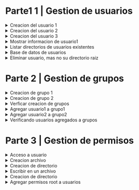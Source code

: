 # Parte1 1 | Gestion de usuarios

<details>
<summary>Creacion del usuario 1</summary>
        Para la creacion de un usuario es necesario utilizar el comando sudo adduser nombre_usuario. Al ejecutar este comando         establece un password.
        <div align="center">
                        <a href="" target="_blank"><img src="https://github.com/JulioFernandez99/so1_actividades_201902416/blob/main/Recursos/Actividad3/creando_usuario1.png" style="width:50rem"></a>
        </div>

</details>

<details>
<summary>Creacion del usuario 2</summary>
     Para la creacion de un usuario es necesario utilizar el comando sudo adduser nombre_usuario. Al ejecutar este comando establece un password.
     <div align="center">
        <a href="" target="_blank"><img src="https://github.com/JulioFernandez99/so1_actividades_201902416/blob/main/Recursos/Actividad3/creacion_usuario2.png" style="width:50rem"></a>
    </div>

</details>

<details>
    <summary>Creacion del usuario 3</summary>
        Para la creacion de un usuario es necesario utilizar el comando sudo adduser nombre_usuario. Al ejecutar este comando establece un password.
        <div align="center">
    </div>
            <a href="" target="_blank"><img src="https://github.com/JulioFernandez99/so1_actividades_201902416/blob/main/Recursos/Actividad3/creacion_usuario3.png" style="width:50rem"></a>
    </div>

</details>

<details>
    <summary>Mostrar informacion de usuario1</summary>
        Para mostrar la informacion de dicho usuario, se ultiliza el siguiente comando, id nombre_usuario1.   
        <div align="center">
            <a href="" target="_blank"><img src="https://github.com/JulioFernandez99/so1_actividades_201902416/blob/main/Recursos/Actividad3/info_usuario1.png" style="width:50rem"></a>
    </div>

</details>




<details>
    <summary>Listar directorios de usuarios existentes</summary
    Para ver los directorios raiz de cada usuario hay que hacer el comando ls a la ruta home, de la siguiente manera: ls /home
        <div align="center">
            <a href="" target="_blank"><img src="https://github.com/JulioFernandez99/so1_actividades_201902416/blob/main/Recursos/Actividad3/list_directorios_usuarios.png" style="width:50rem"></a>
    </div>

</details>


<details>
    <summary>Base de datos de usuarios</summary>
    Para ver la base de datos de usuarios, utilizar el comando cat /etc/passwd
        <div align="center">
            <a href="" target="_blank"><img src="https://github.com/JulioFernandez99/so1_actividades_201902416/blob/main/Recursos/Actividad3/db_usuarios.png" style="width:50rem"></a>
    </div>

</details>


<details>
    <summary>Eliminar usuario, mas no su directorio raiz</summary>
    Para eliminar un usuario y conservar su directorio utilizar el siguiente comando: sudo userdel nombre_usuario.
    <br>
    <br>
    En esta imagen se puede observar que se conservo el directorio raiz del usuario.
    <div align="center">
            <a href="" target="_blank"><img src="https://github.com/JulioFernandez99/so1_actividades_201902416/blob/main/Recursos/Actividad3/list_directorios_usuarios.png" style="width:50rem"></a>
    </div>
    <br>
    Pero en esta imagen se observa que el usuario ya no eciste en la base de datos.
    <div align="center">
            <a href="" target="_blank"><img src="https://github.com/JulioFernandez99/so1_actividades_201902416/blob/main/Recursos/Actividad3/db_usuario_eliminado.png" style="width:50rem"></a>
    </div>

</details>


# Parte 2 | Gestion de grupos

<details>
    <summary>Creacion de grupo 1</summary>
    Para crear un grupo se utiliza el comando sudo groupadd nombre_grupo.
    <br>
        <div align="center">
            <a href="" target="_blank"><img src="https://github.com/JulioFernandez99/so1_actividades_201902416/blob/main/Recursos/Actividad3/creando_grupo1.png" style="width:50rem"></a>
    </div>

</details>


<details>
    <summary>Creacion de grupo 2</summary>
    Para crear un grupo se utiliza el comando sudo groupadd nombre_grupo.
    <br>
        <div align="center">
            <a href="" target="_blank"><img src="https://github.com/JulioFernandez99/so1_actividades_201902416/blob/main/Recursos/Actividad3/crando_grupo2.png" style="width:50rem"></a>
    </div>
</details>

<details>
    <summary>Verficar creacion de grupos </summary>
    Para verificar la creacion de grupos se utilizo el comando cat /etc/group, para poder observar la base de datos de grupos.
    <br>
        <div align="center">
            <a href="" target="_blank"><img src="https://github.com/JulioFernandez99/so1_actividades_201902416/blob/main/Recursos/Actividad3/cat_grupos.png" style="width:50rem"></a>
    </div>
    <br>
    Tambien se podria utilizar el comando groups nombre_usuario para verificar a que grupo pertenece el usuario.
</details>

<details>
    <summary>Agregar usuario1 a grupo1</summary>
    Para agregar un usuario a un grupo se utiliza el comando sudo usermod -aG grupo1  usuario1.
    <br>
    En donde:<br>
    a: (append): Añade el usuario al grupo sin eliminarlo de otros grupos a los que ya pertenece.<br>
    G: (group): Especifica el grupo al que quieres añadir el usuario.
    <br>
        <div align="center">
            <a href="" target="_blank"><img src="https://github.com/JulioFernandez99/so1_actividades_201902416/blob/main/Recursos/Actividad3/agregando_U1G1.png" style="width:50rem"></a>
    </div>
</details>


<details>
    <summary>Agregar usuario2 a grupo2</summary>
    Para agregar un usuario a un grupo se utiliza el comando sudo usermod -aG grupo2  usuario2.
    <br>
    En donde:<br>
    a: (append): Añade el usuario al grupo sin eliminarlo de otros grupos a los que ya pertenece.<br>
    G: (group): Especifica el grupo al que quieres añadir el usuario.
    <br>
        <div align="center">
            <a href="" target="_blank"><img src="https://github.com/JulioFernandez99/so1_actividades_201902416/blob/main/Recursos/Actividad3/agregando_U2G2.png" style="width:50rem"></a>
    </div>
</details>

<details>
    <summary>Verificando usuarios agregados a grupos</summary>
    Para verificar que un usuario se ha agregado correctamente se utiliza el comando groups nombre_usuario para verificar a grupo pertenece el usuario.
    <br>
    <br>
    Verificiando usuario1
        <div align="center">
            <a href="" target="_blank"><img src="https://github.com/JulioFernandez99/so1_actividades_201902416/blob/main/Recursos/Actividad3/verf_grupo1.png" style="width:50rem"></a>
    </div>
    <br>
    <br>
    Verificiando usuario2
        <div align="center">
            <a href="" target="_blank"><img src="https://github.com/JulioFernandez99/so1_actividades_201902416/blob/main/Recursos/Actividad3/verf_grupo2.png" style="width:50rem"></a>
    </div>
</details>

# Parte 3 | Gestion de permisos

<details>
    <summary>Acceso a usuario</summary>
    Para poder acceder desde un usuario a otro usuario es necesario ejecutar el comando  sudo -i -u nombre_usuario. 
    <br>
    En donde:
    <br>
    u: se utiliza para especificar el usuario con el que deseas ejecutar el comando. En el caso de sudo -i -u usuario1, -u usuario1 indica que se quiere ejecutar el comando como el usuario usuario1.
    <br>
    i:se utiliza para iniciar una sesión de shell interactiva como el usuario especificado. En el caso de sudo -i -u usuario1, -i abre una nueva sesión de shell como usuario1, lo que permite trabajar en la línea de comandos como si fuera ese usuario. Esto es útil si se necesita realizar varias acciones como el usuario objetivo.
    <br>
        <div align="center">
            <a href="" target="_blank"><img src="https://github.com/JulioFernandez99/so1_actividades_201902416/blob/main/Recursos/Actividad3/crando_grupo2.png" style="width:50rem"></a>
    </div>
</details>


<details>
    <summary>Creacion archivo</summary>
    Para poder crear un archivo se utiliza el comando touch nombre_usuario.extension
    <br>
        <div align="center">
            <a href="" target="_blank"><img src="https://github.com/JulioFernandez99/so1_actividades_201902416/blob/main/Recursos/Actividad3/crando_grupo2.png" style="width:50rem"></a>
    </div>
</details>

<details>
    <summary>Creacion de directorio</summary>
    Para poder crear un directorio se utiliza el comando mkdir nombre_directorio
    <br>
        <div align="center">
            <a href="" target="_blank"><img src="https://github.com/JulioFernandez99/so1_actividades_201902416/blob/main/Recursos/Actividad3/crando_grupo2.png" style="width:50rem"></a>
    </div>
</details>


<details>
    <summary>Escribir en un archivo</summary>
    Para poder escribir en un archivo se utiliza el comando vi nombre_archivo.extension dando la opcion de escribir en el archivo, para salir de esa opcion precionar : y escribir el codigo que desee.
    <br>
    Por ejemplo:<br>
    :w -> Guarda el archivo.<br>
    :wq o :x -> Guarda el archivo y sale.<br>
    :q -> Sale (solo si no hay cambios sin guardar).<br>
    :q! -> Sale sin guardar los cambios.
    <br>
        <div align="center">
            <a href="" target="_blank"><img src="https://github.com/JulioFernandez99/so1_actividades_201902416/blob/main/Recursos/Actividad3/crando_grupo2.png" style="width:50rem"></a>
    </div>
</details>

<details>
    <summary>Creacion de directorio</summary>
    Para poder crear un directorio se utiliza el comando mkdir nombre_directorio
    <br>
        <div align="center">
            <a href="" target="_blank"><img src="https://github.com/JulioFernandez99/so1_actividades_201902416/blob/main/Recursos/Actividad3/crando_grupo2.png" style="width:50rem"></a>
    </div>
</details>


<details>
    <summary>Agregar permisos root a usuarios</summary>
    Para otorgar permisos root es necesario acceder al archivo /etc/sudoers y agregar los permisos usuario1 ALL=(ALL) ALL.
    <br>
        <div align="center">
            <a href="" target="_blank"><img src="https://github.com/JulioFernandez99/so1_actividades_201902416/blob/main/Recursos/Actividad3/crando_grupo2.png" style="width:50rem"></a>
    </div>
</details>


